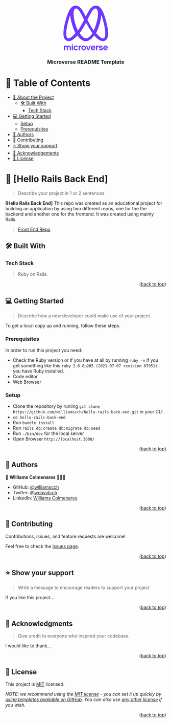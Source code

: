 <a name="readme-top"></a>

<div align="center">
  <img src="murple_logo.png" alt="logo" width="140"  height="auto" />
  <br/>

  <h3><b>Microverse README Template</b></h3>

</div>

<!-- TABLE OF CONTENTS -->

# 📗 Table of Contents

- [📖 About the Project](#about-project)
  - [🛠 Built With](#built-with)
    - [Tech Stack](#tech-stack)
- [💻 Getting Started](#getting-started)
  - [Setup](#setup)
  - [Prerequisites](#prerequisites)
- [👥 Authors](#authors)
- [🤝 Contributing](#contributing)
- [⭐️ Show your support](#support)
- [🙏 Acknowledgements](#acknowledgements)
- [📝 License](#license)

<!-- PROJECT DESCRIPTION -->

# 📖 [Hello Rails Back End] <a name="about-project"></a>

> Describe your project in 1 or 2 sentences.

**[Hello Rails Back End]** This repo was created as an educational project for building an application by using  two different repos, one for the the backend and another one for the frontend. It was created using mainly Rails.

> [Front End Repo](https://github.com/williamscch/hello-react-front-end/)

## 🛠 Built With <a name="built-with"></a>

### Tech Stack <a name="tech-stack"></a>

> Ruby on Rails.

<p align="right">(<a href="#readme-top">back to top</a>)</p>

<!-- GETTING STARTED -->

## 💻 Getting Started <a name="getting-started"></a>

> Describe how a new developer could make use of your project.

To get a local copy up and running, follow these steps.

### Prerequisites

In order to run this project you need:

- Check the Ruby version or if you have at all by running `ruby -v` if you get something like this `ruby 2.6.8p205 (2021-07-07 revision 67951)` you have Ruby installed.
- Code editor
- Web Browser

### Setup

- Clone the repository by runiing `git clone https://github.com/williamscch/hello-rails-back-end.git` in your CLI.
- `cd hello-rails-back-end`
- Run `bundle install`
- Run `rails db:create db:migrate db:seed`
- Run `./bin/dev` for the local server
- Open Browser `http://localhost:3000/`

<p align="right">(<a href="#readme-top">back to top</a>)</p>

<!-- AUTHORS -->

## 👥 Authors <a name="authors"></a>

👤 **Williams Colmenares** 🧑🏻‍💻
- GitHub: [@williamscch](https://github.com/williamscch)
- Twitter: [@wdavidcch](https://twitter.com/wdavidcch)
- LinkedIn: [Williams Colmenares](/https://www.linkedin.com/in/williamscolmenaresch/)

<p align="right">(<a href="#readme-top">back to top</a>)</p>

<!-- CONTRIBUTING -->

## 🤝 Contributing <a name="contributing"></a>

Contributions, issues, and feature requests are welcome!

Feel free to check the [issues page](../../issues/).

<p align="right">(<a href="#readme-top">back to top</a>)</p>

<!-- SUPPORT -->

## ⭐️ Show your support <a name="support"></a>

> Write a message to encourage readers to support your project

If you like this project...

<p align="right">(<a href="#readme-top">back to top</a>)</p>

<!-- ACKNOWLEDGEMENTS -->

## 🙏 Acknowledgments <a name="acknowledgements"></a>

> Give credit to everyone who inspired your codebase.

I would like to thank...

<p align="right">(<a href="#readme-top">back to top</a>)</p>

<!-- LICENSE -->

## 📝 License <a name="license"></a>

This project is [MIT](./LICENSE) licensed.

_NOTE: we recommend using the [MIT license](https://choosealicense.com/licenses/mit/) - you can set it up quickly by [using templates available on GitHub](https://docs.github.com/en/communities/setting-up-your-project-for-healthy-contributions/adding-a-license-to-a-repository). You can also use [any other license](https://choosealicense.com/licenses/) if you wish._

<p align="right">(<a href="#readme-top">back to top</a>)</p>